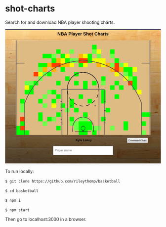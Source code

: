 # shot-charts

Search for and download NBA player shooting charts.

![bballchart](screenshot.png)

To run locally:

```$ git clone https://github.com/rileythomp/basketball```

```$ cd basketball```

```$ npm i```

```$ npm start```

Then go to localhost:3000 in a browser.
